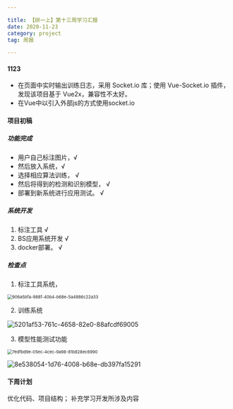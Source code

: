```yaml
---

title: 【研一上】第十三周学习汇报
date: 2020-11-23
category: project
tag: 周报

---
```


#### 1123

* 在页面中实时输出训练日志，采用 Socket.io 库；使用 Vue-Socket.io 插件，发现该项目基于 Vue2x，兼容性不太好。
* 在Vue中以引入外部js的方式使用socket.io

#### 项目初稿 

##### 功能完成

* 用户自己标注图片，√
* 然后放入系统，√
* 选择相应算法训练， √
* 然后将得到的检测和识别模型， √
* 部署到新系统进行应用测试。 √

##### 系统开发

1. 标注工具    √
2. BS应用系统开发      √
3. docker部署。      √ 

##### 检查点

1. 标注工具系统，

<img src="https://cdn.jsdelivr.net/gh/juaran/juaran.github.io@image/typora/906a5bfa-988f-40b4-b68e-5a4886c22a33.jpg" alt="906a5bfa-988f-40b4-b68e-5a4886c22a33" style="zoom:67%;" />

2. 训练系统

![5201af53-761c-4658-82e0-88afcdf69005](https://cdn.jsdelivr.net/gh/juaran/juaran.github.io@image/typora/5201af53-761c-4658-82e0-88afcdf69005.png)

3. 模型性能测试功能

<img src="https://cdn.jsdelivr.net/gh/juaran/juaran.github.io@image/typora/7edfbd9e-05ec-4cec-9a98-81b828ec6990.jpg" alt="7edfbd9e-05ec-4cec-9a98-81b828ec6990" style="zoom: 67%;" />

![8e538054-1d76-4008-b68e-db397fa15291](https://cdn.jsdelivr.net/gh/juaran/juaran.github.io@image/typora/8e538054-1d76-4008-b68e-db397fa15291.png)

#### 下周计划

优化代码、项目结构； 补充学习开发所涉及内容
